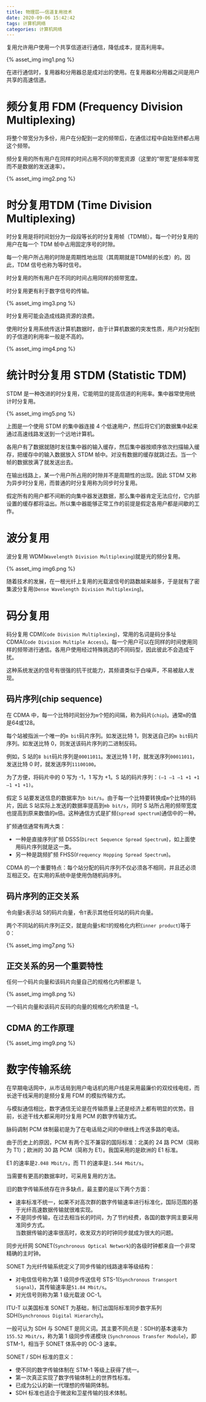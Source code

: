 ```yaml
---
title: 物理层——信道复用技术
date: 2020-09-06 15:42:42
tags: 计算机网络
categories: 计算机网络
---
```


复用允许用户使用一个共享信道进行通信，降低成本，提高利用率。

{% asset_img img1.png %}

在进行通信时，复用器和分用器总是成对出的使用。在复用器和分用器之间是用户共享的高速信道。
# 频分复用 FDM (Frequency Division Multiplexing)
将整个带宽分为多份，用户在分配到一定的频带后，在通信过程中自始至终都占用这个频带。

频分复用的所有用户在同样的时间占用不同的带宽资源（这里的“带宽”是频率带宽而不是数据的发送速率）。 

{% asset_img img2.png %}

# 时分复用TDM (Time Division Multiplexing)
时分复用是将时间划分为一段段等长的时分复用帧（TDM帧）。每一个时分复用的用户在每一个 TDM 帧中占用固定序号的时隙。

每一个用户所占用的时隙是周期性地出现（其周期就是TDM帧的长度）的。因此，TDM 信号也称为等时信号。

时分复用的所有用户在不同的时间占用同样的频带宽度。

时分复用更有利于数字信号的传输。

{% asset_img img3.png %}

时分复用可能会造成线路资源的浪费。

使用时分复用系统传送计算机数据时，由于计算机数据的突发性质，用户对分配到的子信道的利用率一般是不高的。

{% asset_img img4.png %}

# 统计时分复用 STDM  (Statistic TDM)
STDM 是一种改进的时分复用，它能明显的提高信道的利用率。集中器常使用统计时分复用。

{% asset_img img5.png %}

上图是一个使用 STDM 的集中器连接 4 个低速用户，然后将它们的数据集中起来通过高速线路发送到一个远地计算机。

各用户有了数据就随时发往集中器的输入缓存，然后集中器按顺序依次扫描输入缓存，把缓存中的输入数据放入 STDM 帧中。对没有数据的缓存就跳过去。当一个帧的数据放满了就发送出去。

在输出线路上，某一个用户所占用的时隙并不是周期性的出现。因此 STDM 又称为异步时分复用，而普通的时分复用称为同步时分复用。

假定所有的用户都不间断的向集中器发送数据，那么集中器肯定无法应付，它内部设置的缓存都将溢出。所以集中器能够正常工作的前提是假定各用户都是间歇的工作。
# 波分复用
波分复用 WDM(`Wavelength Division Multiplexing`)就是光的频分复用。

{% asset_img img6.png %}

随着技术的发展，在一根光纤上复用的光载波信号的路数越来越多，于是就有了密集波分复用(`Dense Wavelength Division Multiplexing`)。
# 码分复用
码分复用 CDM(`Code Division Multiplexing`)，常用的名词是码分多址 CDMA(`Code Division Multiple Access`)。每一个用户可以在同样的时间使用同样的频带进行通信。各用户使用经过特殊挑选的不同码型，因此彼此不会造成干扰。

这种系统发送的信号有很强的抗干扰能力，其频谱类似于白噪声，不易被敌人发现。
## 码片序列(chip sequence)
在 CDMA 中，每一个比特时间划分为`m`个短的间隔，称为码片(`chip`)。通常`m`的值是64或128。

每个站被指派一个唯一的`m bit`码片序列。如发送比特 1，则发送自己的`m bit`码片序列。如发送比特 0，则发送该码片序列的二进制反码。 

例如，S 站的`8 bit`码片序列是`00011011`。发送比特 1 时，就发送序列`00011011`，发送比特 0 时，就发送序列`11100100`。

为了方便，将码片中的 0 写为 -1，1 写为 +1。S 站的码片序列：`(–1 –1 –1 +1 +1 –1 +1 +1)`。

假定 S 站要发送信息的数据率为`b bit/s`。由于每一个比特要转换成`m`个比特的码片，因此 S 站实际上发送的数据率提高到`mb bit/s`，同时 S 站所占用的频带宽度也提高到原来数值的`m`倍。这种通信方式是扩频(`spread spectrum`)通信中的一种。

扩频通信通常有两大类：
* 一种是直接序列扩频 DSSS(`Direct Sequence Spread Spectrum`)，如上面使用码片序列就是这一类。
* 另一种是跳频扩频 FHSS(`Frequency Hopping Spread Spectrum`)。

CDMA 的一个重要特点：每个站分配的码片序列不仅必须各不相同，并且还必须互相正交。在实用的系统中是使用伪随机码序列。 
## 码片序列的正交关系
令向量`S`表示站 S的码片向量，令`T`表示其他任何站的码片向量。

两个不同站的码片序列正交，就是向量`S`和`T`的规格化内积(`inner product`)等于 0：

{% asset_img img7.png %}

## 正交关系的另一个重要特性 
任何一个码片向量和该码片向量自己的规格化内积都是 1。

{% asset_img img8.png %}

一个码片向量和该码片反码的向量的规格化内积值是 –1。
## CDMA 的工作原理

{% asset_img img9.png %}

# 数字传输系统
在早期电话网中，从市话局到用户电话机的用户线是采用最廉价的双绞线电缆，而长途干线采用的是频分复用 FDM 的模拟传输方式。

与模拟通信相比，数字通信无论是在传输质量上还是经济上都有明显的优势。目前，长途干线大都采用时分复用 PCM 的数字传输方式。

脉码调制 PCM 体制最初是为了在电话局之间的中继线上传送多路的电话。

由于历史上的原因，PCM 有两个互不兼容的国际标准：北美的 24 路 PCM（简称为 T1）；欧洲的 30 路 PCM（简称为 E1）。我国采用的是欧洲的 E1 标准。

E1 的速率是`2.048 Mbit/s`，而 T1 的速率是`1.544 Mbit/s`。

当需要有更高的数据率时，可采用复用的方法。

旧的数字传输系统存在许多缺点，最主要的是以下两个方面： 
* 速率标准不统一，如果不对高次群的数字传输速率进行标准化，国际范围的基于光纤高速数据传输就很难实现。 
* 不是同步传输，在过去相当长的时间，为了节约经费，各国的数字网主要采用准同步方式。  
当数据传输的速率很高时，收发双方的时钟同步就成为很大的问题。 

同步光纤网 SONET(`Synchronous Optical Network`)的各级时钟都来自一个非常精确的主时钟。

SONET 为光纤传输系统定义了同步传输的线路速率等级结构：
* 对电信信号称为第 1 级同步传送信号 STS-1(`Synchronous Transport Signal`)，其传输速率是`51.84 Mbit/s`。
* 对光信号则称为第 1 级光载波 OC-1。

ITU-T 以美国标准 SONET 为基础，制订出国际标准同步数字系列 SDH(`Synchronous Digital Hierarchy`)。

一般可认为 SDH 与 SONET 是同义词。其主要不同点是：SDH的基本速率为`155.52 Mbit/s`，称为第 1 级同步传递模块 (`Synchronous Transfer Module`)，即 STM-1，相当于 SONET 体系中的 OC-3 速率。

SONET / SDH 标准的意义：
* 使不同的数字传输体制在 STM-1 等级上获得了统一。
* 第一次真正实现了数字传输体制上的世界性标准。
* 已成为公认的新一代理想的传输网体制。
* SDH 标准也适合于微波和卫星传输的技术体制。
